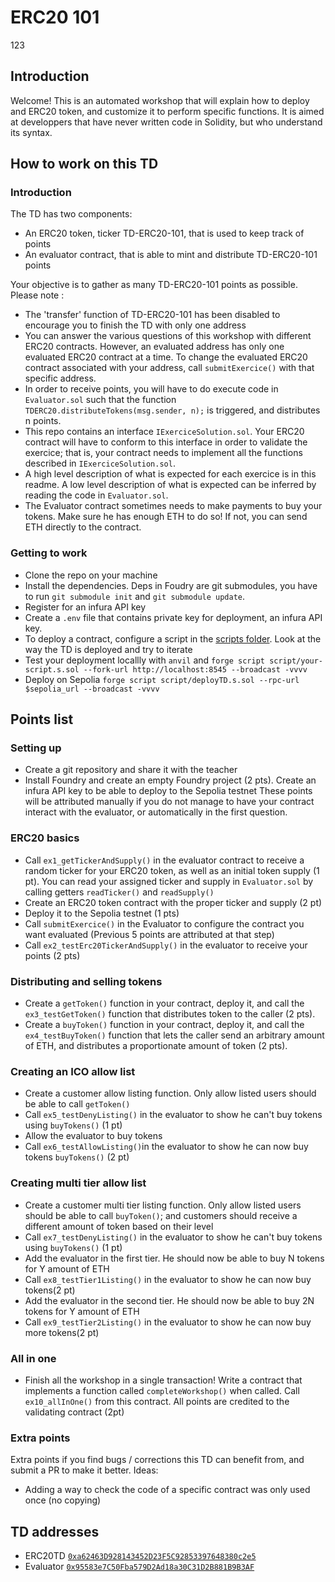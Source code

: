 # ERC20 101
123
## Introduction

Welcome! This is an automated workshop that will explain how to deploy and ERC20 token, and customize it to perform specific functions.
It is aimed at developpers that have never written code in Solidity, but who understand its syntax.

## How to work on this TD

### Introduction

The TD has two components:

- An ERC20 token, ticker TD-ERC20-101, that is used to keep track of points
- An evaluator contract, that is able to mint and distribute TD-ERC20-101 points

Your objective is to gather as many TD-ERC20-101 points as possible. Please note :

- The 'transfer' function of TD-ERC20-101 has been disabled to encourage you to finish the TD with only one address
- You can answer the various questions of this workshop with different ERC20 contracts. However, an evaluated address has only one evaluated ERC20 contract at a time. To change the evaluated ERC20 contract associated with your address, call `submitExercice()` with that specific address.
- In order to receive points, you will have to do execute code in `Evaluator.sol` such that the function `TDERC20.distributeTokens(msg.sender, n);` is triggered, and distributes n points.
- This repo contains an interface `IExerciceSolution.sol`. Your ERC20 contract will have to conform to this interface in order to validate the exercice; that is, your contract needs to implement all the functions described in `IExerciceSolution.sol`.
- A high level description of what is expected for each exercice is in this readme. A low level description of what is expected can be inferred by reading the code in `Evaluator.sol`.
- The Evaluator contract sometimes needs to make payments to buy your tokens. Make sure he has enough ETH to do so! If not, you can send ETH directly to the contract.

### Getting to work

- Clone the repo on your machine
- Install the dependencies. Deps in Foudry are git submodules, you have to run `git submodule init` and `git submodule update`.
- Register for an infura API key
- Create a `.env` file that contains private key for deployment, an infura API key.
- To deploy a contract, configure a script in the [scripts folder](script). Look at the way the TD is deployed and try to iterate
- Test your deployment locallly with `anvil` and `forge script script/your-script.s.sol --fork-url http://localhost:8545 --broadcast -vvvv`
- Deploy on Sepolia `forge script script/deployTD.s.sol --rpc-url $sepolia_url --broadcast -vvvv `

## Points list

### Setting up

- Create a git repository and share it with the teacher
- Install Foundry and create an empty Foundry project (2 pts). Create an infura API key to be able to deploy to the Sepolia testnet
  These points will be attributed manually if you do not manage to have your contract interact with the evaluator, or automatically in the first question.

### ERC20 basics

- Call `ex1_getTickerAndSupply()` in the evaluator contract to receive a random ticker for your ERC20 token, as well as an initial token supply (1 pt). You can read your assigned ticker and supply in `Evaluator.sol` by calling getters `readTicker()` and `readSupply()`
- Create an ERC20 token contract with the proper ticker and supply (2 pt)
- Deploy it to the Sepolia testnet (1 pts)
- Call `submitExercice()` in the Evaluator to configure the contract you want evaluated (Previous 5 points are attributed at that step)
- Call `ex2_testErc20TickerAndSupply()` in the evaluator to receive your points (2 pts)

### Distributing and selling tokens

- Create a `getToken()` function in your contract, deploy it, and call the `ex3_testGetToken()` function that distributes token to the caller (2 pts).
- Create a `buyToken()` function in your contract, deploy it, and call the `ex4_testBuyToken()` function that lets the caller send an arbitrary amount of ETH, and distributes a proportionate amount of token (2 pts).

### Creating an ICO allow list

- Create a customer allow listing function. Only allow listed users should be able to call `getToken()`
- Call `ex5_testDenyListing()` in the evaluator to show he can't buy tokens using `buyTokens()` (1 pt)
- Allow the evaluator to buy tokens
- Call `ex6_testAllowListing()`in the evaluator to show he can now buy tokens `buyTokens()` (2 pt)

### Creating multi tier allow list

- Create a customer multi tier listing function. Only allow listed users should be able to call `buyToken()`; and customers should receive a different amount of token based on their level
- Call `ex7_testDenyListing()` in the evaluator to show he can't buy tokens using `buyTokens()` (1 pt)
- Add the evaluator in the first tier. He should now be able to buy N tokens for Y amount of ETH
- Call `ex8_testTier1Listing()` in the evaluator to show he can now buy tokens(2 pt)
- Add the evaluator in the second tier. He should now be able to buy 2N tokens for Y amount of ETH
- Call `ex9_testTier2Listing()` in the evaluator to show he can now buy more tokens(2 pt)

### All in one

- Finish all the workshop in a single transaction! Write a contract that implements a function called `completeWorkshop()` when called. Call `ex10_allInOne()` from this contract. All points are credited to the validating contract (2pt)

### Extra points

Extra points if you find bugs / corrections this TD can benefit from, and submit a PR to make it better. Ideas:

- Adding a way to check the code of a specific contract was only used once (no copying)

## TD addresses

- ERC20TD [`0xa62463D928143452D23F5C92853397648380c2e5`](https://sepolia.etherscan.io/address/0xa62463D928143452D23F5C92853397648380c2e5)
- Evaluator [`0x95583e7C50Fba579D2Ad18a30C31D2B881B9B3AF`](https://sepolia.etherscan.io/address/0x95583e7C50Fba579D2Ad18a30C31D2B881B9B3AF)
